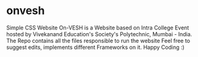 # onvesh
Simple CSS Website
On-VESH is a Website based on Intra College Event hosted by Vivekanand Education's Society's Polytechnic, Mumbai - India.
The Repo contains all the files responsible to run the website
Feel free to suggest edits, implements different Frameworks on it.
Happy Coding :)
